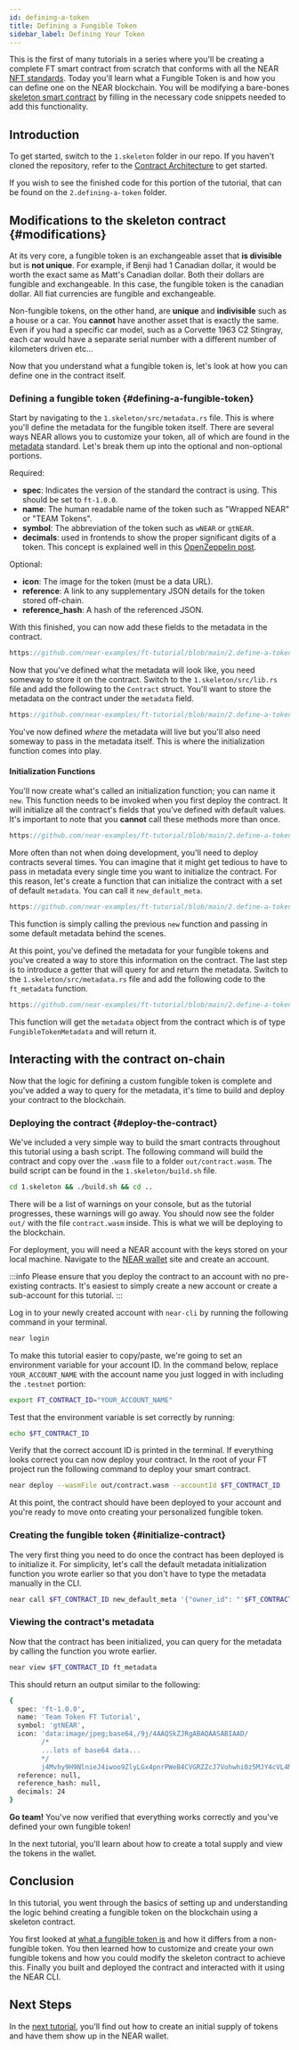 ```yaml
---
id: defining-a-token
title: Defining a Fungible Token
sidebar_label: Defining Your Token
---
```


This is the first of many tutorials in a series where you'll be creating a complete FT smart contract from scratch that conforms with all the NEAR [NFT standards](https://nomicon.io/Standards/Tokens/FungibleToken/Core). Today you'll learn what a Fungible Token is and how you can define one on the NEAR blockchain. You will be modifying a bare-bones [skeleton smart contract](/tutorials/fts/skeleton) by filling in the necessary code snippets needed to add this functionality.

## Introduction

To get started, switch to the `1.skeleton` folder in our repo. If you haven't cloned the repository, refer to the [Contract Architecture](/tutorials/fts/skeleton) to get started.

If you wish to see the finished code for this portion of the tutorial, that can be found on the `2.defining-a-token` folder.

## Modifications to the skeleton contract {#modifications}

At its very core, a fungible token is an exchangeable asset that **is divisible** but is **not unique**. For example, if Benji had 1 Canadian dollar, it would be worth the exact same as Matt's Canadian dollar. Both their dollars are fungible and exchangeable. In this case, the fungible token is the canadian dollar. All fiat currencies are fungible and exchangeable.

Non-fungible tokens, on the other hand, are **unique** and **indivisible** such as a house or a car. You **cannot** have another asset that is exactly the same. Even if you had a specific car model, such as a Corvette 1963 C2 Stingray, each car would have a separate serial number with a different number of kilometers driven etc...

Now that you understand what a fungible token is, let's look at how you can define one in the contract itself.

### Defining a fungible token {#defining-a-fungible-token}

Start by navigating to the `1.skeleton/src/metadata.rs` file. This is where you'll define the metadata for the fungible token itself. There are several ways NEAR allows you to customize your token, all of which are found in the [metadata](https://nomicon.io/Standards/Tokens/FungibleToken/Core#metadata) standard. Let's break them up into the optional and non-optional portions.

Required:
- **spec**: Indicates the version of the standard the contract is using. This should be set to `ft-1.0.0`.
- **name**: The human readable name of the token such as "Wrapped NEAR" or "TEAM Tokens".
- **symbol**: The abbreviation of the token such as `wNEAR` or `gtNEAR`.
- **decimals**: used in frontends to show the proper significant digits of a token. This concept is explained well in this [OpenZeppelin post](https://docs.openzeppelin.com/contracts/3.x/erc20#a-note-on-decimals).

Optional:
- **icon**: The image for the token (must be a data URL).
- **reference**: A link to any supplementary JSON details for the token stored off-chain.
- **reference_hash**: A hash of the referenced JSON.

With this finished, you can now add these fields to the metadata in the contract.

```rust reference
https://github.com/near-examples/ft-tutorial/blob/main/2.define-a-token/src/metadata.rs#L8-L18
```

Now that you've defined what the metadata will look like, you need someway to store it on the contract. Switch to the `1.skeleton/src/lib.rs` file and add the following to the `Contract` struct. You'll want to store the metadata on the contract under the `metadata` field.

```rust reference
https://github.com/near-examples/ft-tutorial/blob/main/2.define-a-token/src/lib.rs#L18-L23
```

You've now defined *where* the metadata will live but you'll also need someway to pass in the metadata itself. This is where the initialization function comes into play.

#### Initialization Functions

You'll now create what's called an initialization function; you can name it `new`. This function needs to be invoked when you first deploy the contract. It will initialize all the contract's fields that you've defined with default values. It's important to note that you **cannot** call these methods more than once.

```rust reference
https://github.com/near-examples/ft-tutorial/blob/main/2.define-a-token/src/lib.rs#L56-L72
```

More often than not when doing development, you'll need to deploy contracts several times. You can imagine that it might get tedious to have to pass in metadata every single time you want to initialize the contract. For this reason, let's create a function that can initialize the contract with a set of default `metadata`. You can call it `new_default_meta`.

```rust reference
https://github.com/near-examples/ft-tutorial/blob/main/2.define-a-token/src/lib.rs#L36-L52
```

This function is simply calling the previous `new` function and passing in some default metadata behind the scenes.

At this point, you've defined the metadata for your fungible tokens and you've created a way to store this information on the contract. The last step is to introduce a getter that will query for and return the metadata. Switch to the `1.skeleton/src/metadata.rs` file and add the following code to the `ft_metadata` function.

```rust reference
https://github.com/near-examples/ft-tutorial/blob/main/2.define-a-token/src/metadata.rs#L20-L30
```

This function will get the `metadata` object from the contract which is of type `FungibleTokenMetadata` and will return it.

## Interacting with the contract on-chain

Now that the logic for defining a custom fungible token is complete and you've added a way to query for the metadata, it's time to build and deploy your contract to the blockchain.

### Deploying the contract {#deploy-the-contract}

We've included a very simple way to build the smart contracts throughout this tutorial using a bash script. The following command will build the contract and copy over the `.wasm` file to a folder `out/contract.wasm`. The build script can be found in the `1.skeleton/build.sh` file.

```bash
cd 1.skeleton && ./build.sh && cd ..
```

There will be a list of warnings on your console, but as the tutorial progresses, these warnings will go away. You should now see the folder `out/` with the file `contract.wasm` inside. This is what we will be deploying to the blockchain.

For deployment, you will need a NEAR account with the keys stored on your local machine. Navigate to the [NEAR wallet](https://wallet.testnet.near.org/) site and create an account.

:::info
Please ensure that you deploy the contract to an account with no pre-existing contracts. It's easiest to simply create a new account or create a sub-account for this tutorial.
:::

Log in to your newly created account with `near-cli` by running the following command in your terminal.

```bash
near login
```

To make this tutorial easier to copy/paste, we're going to set an environment variable for your account ID. In the command below, replace `YOUR_ACCOUNT_NAME` with the account name you just logged in with including the `.testnet` portion:

```bash
export FT_CONTRACT_ID="YOUR_ACCOUNT_NAME"
```

Test that the environment variable is set correctly by running:

```bash
echo $FT_CONTRACT_ID
```

Verify that the correct account ID is printed in the terminal. If everything looks correct you can now deploy your contract.
In the root of your FT project run the following command to deploy your smart contract.

```bash
near deploy --wasmFile out/contract.wasm --accountId $FT_CONTRACT_ID
```

At this point, the contract should have been deployed to your account and you're ready to move onto creating your personalized fungible token.

### Creating the fungible token {#initialize-contract}

The very first thing you need to do once the contract has been deployed is to initialize it. For simplicity, let's call the default metadata initialization function you wrote earlier so that you don't have to type the metadata manually in the CLI.

```bash
near call $FT_CONTRACT_ID new_default_meta '{"owner_id": "'$FT_CONTRACT_ID'", "total_supply": "0"}' --accountId $FT_CONTRACT_ID
```

### Viewing the contract's metadata

Now that the contract has been initialized, you can query for the metadata by calling the function you wrote earlier.

```bash
near view $FT_CONTRACT_ID ft_metadata
```

This should return an output similar to the following:

```bash
{
  spec: 'ft-1.0.0',
  name: 'Team Token FT Tutorial',
  symbol: 'gtNEAR',
  icon: 'data:image/jpeg;base64,/9j/4AAQSkZJRgABAQAASABIAAD/
        /*
        ...lots of base64 data...
        */
        j4Mvhy9H9NlnieJ4iwoo9ZlyLGx4pnrPWeB4CVGRZZcJ7Vohwhi0z5MJY4cVL4MdP/Z',
  reference: null,
  reference_hash: null,
  decimals: 24
}
```

**Go team!** You've now verified that everything works correctly and you've defined your own fungible token!

In the next tutorial, you'll learn about how to create a total supply and view the tokens in the wallet.

## Conclusion

In this tutorial, you went through the basics of setting up and understanding the logic behind creating a fungible token on the blockchain using a skeleton contract.

You first looked at [what a fungible token is](#modifications) and how it differs from a non-fungible token. You then learned how to customize and create your own fungible tokens and how you could modify the skeleton contract to achieve this. Finally you built and deployed the contract and interacted with it using the NEAR CLI.

## Next Steps

In the [next tutorial](/tutorials/fts/circulating-supply), you'll find out how to create an initial supply of tokens and have them show up in the NEAR wallet.
